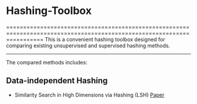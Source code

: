 # Hashing-Toolbox
=======================================================================================================================
This is a convenient hashing toolbox designed for comparing existing unsupervised and supervised hashing methods. 
********************************
The compared methods includes:
## Data-independent Hashing
* Similarity Search in High Dimensions via Hashing (LSH)  [Paper](http://www.cs.princeton.edu/courses/archive/spring13/cos598C/Gionis.pdf)
